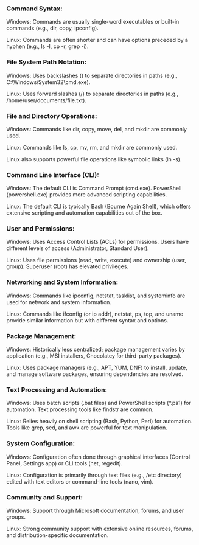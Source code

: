 ### Command Syntax:

Windows: Commands are usually single-word executables or built-in commands (e.g., dir, copy, ipconfig).

Linux: Commands are often shorter and can have options preceded by a hyphen (e.g., ls -l, cp -r, grep -i).

### File System Path Notation:

Windows: Uses backslashes (\) to separate directories in paths (e.g., C:\Windows\System32\cmd.exe).

Linux: Uses forward slashes (/) to separate directories in paths (e.g., /home/user/documents/file.txt).

### File and Directory Operations:

Windows: Commands like dir, copy, move, del, and mkdir are commonly used.

Linux: Commands like ls, cp, mv, rm, and mkdir are commonly used.

Linux also supports powerful file operations like symbolic links (ln -s).

### Command Line Interface (CLI):

Windows: The default CLI is Command Prompt (cmd.exe). PowerShell (powershell.exe) provides more advanced scripting capabilities.

Linux: The default CLI is typically Bash (Bourne Again Shell), which offers extensive scripting and automation capabilities out of the box.

### User and Permissions:

Windows: Uses Access Control Lists (ACLs) for permissions.
Users have different levels of access (Administrator, Standard User).

Linux: Uses file permissions (read, write, execute) and ownership (user, group).
Superuser (root) has elevated privileges.

### Networking and System Information:

Windows: Commands like ipconfig, netstat, tasklist, and systeminfo are used for network and system information.

Linux: Commands like ifconfig (or ip addr), netstat, ps, top, and uname provide similar information but with different syntax and options.

### Package Management:

Windows: Historically less centralized; package management varies by application (e.g., MSI installers, Chocolatey for third-party packages).

Linux: Uses package managers (e.g., APT, YUM, DNF) to install, update, and manage software packages, ensuring dependencies are resolved.

### Text Processing and Automation:

Windows: Uses batch scripts (.bat files) and PowerShell scripts (*.ps1) for automation.
Text processing tools like findstr are common.

Linux: Relies heavily on shell scripting (Bash, Python, Perl) for automation.
Tools like grep, sed, and awk are powerful for text manipulation.

### System Configuration:

Windows: Configuration often done through graphical interfaces (Control Panel, Settings app) or CLI tools (net, regedit).

Linux: Configuration is primarily through text files (e.g., /etc directory) edited with text editors or command-line tools (nano, vim).

### Community and Support:

Windows: Support through Microsoft documentation, forums, and user groups.

Linux: Strong community support with extensive online resources, forums, and distribution-specific documentation.
